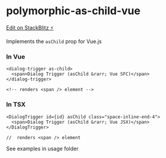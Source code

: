 # polymorphic-as-child-vue

[Edit on StackBlitz ⚡️](https://stackblitz.com/edit/polymorphic-as-child-vue)

Implements the `asChild` prop for Vue.js

### In Vue

```vue
<dialog-trigger as-child>
  <span>Dialog Trigger (asChild &rarr; Vue SFC)</span>
</dialog-trigger>

<!-- renders <span /> element -->
```

### In TSX

```tsx
<DialogTrigger id={id} asChild class="space-inline-end-4">
  <span>Dialog Trigger (asChild &rarr; Vue JSX)</span>
</DialogTrigger>

//  renders <span /> element
```

See examples in usage folder
